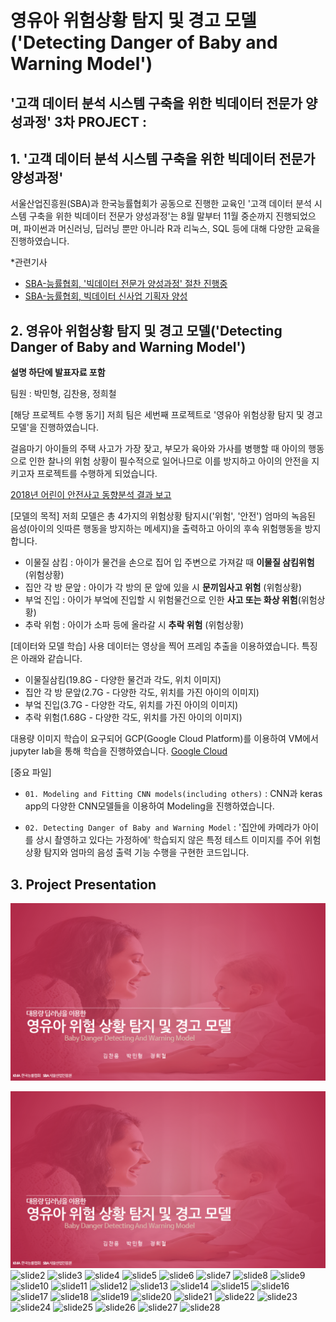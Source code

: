 # <br/> 영유아 위험상황 탐지 및 경고 모델('Detecting Danger of Baby and Warning Model')
## '고객 데이터 분석 시스템 구축을 위한 빅데이터 전문가 양성과정' 3차 PROJECT : 
  
## 1. '고객 데이터 분석 시스템 구축을 위한 빅데이터 전문가 양성과정'

서울산업진흥원(SBA)과 한국능률협회가 공동으로 진행한 교육인 '고객 데이터 분석 시스템 구축을 위한 빅데이터 전문가 양성과정'는 8월 말부터 11월 중순까지 진행되었으며, 파이썬과 머신러닝, 딥러닝 뿐만 아니라 R과 리눅스, SQL 등에 대해 다양한 교육을 진행하였습니다.

*관련기사
- [SBA-능률협회, '빅데이터 전문가 양성과정' 절찬 진행중](https://m.etnews.com/20191115000103?obj=Tzo4OiJzdGRDbGFzcyI6Mjp7czo3OiJyZWZlcmVyIjtOO3M6NzoiZm9yd2FyZCI7czoxMzoid2ViIHRvIG1vYmlsZSI7fQ%3D%3D)
- [SBA-능률협회, 빅데이터 신사업 기획자 양성](https://www.dailygrid.net/news/articleView.html?idxno=306146)

## 2. 영유아 위험상황 탐지 및 경고 모델('Detecting Danger of Baby and Warning Model')
**설명 하단에 발표자료 포함**

팀원 : 박민형, 김찬용, 정희철

[해당 프로젝트 수행 동기]
저희 팀은 세번째 프로젝트로 '영유아 위험상황 탐지 및 경고 모델'을 진행하였습니다.

걸음마기 아이들의 주택 사고가 가장 잦고, 부모가 육아와 가사를 병행할 때 아이의 행동으로 인한 찰나의 위험 상황이 필수적으로 일어나므로 이를 방지하고 아이의 안전을 지키고자 프로젝트를 수행하게 되었습니다.  

[2018년 어린이 안전사고 동향분석 결과 보고](https://www.kca.go.kr/home/board/download.do?menukey=4062&fno=10024005&bid=00000146&did=1002809259)

[모델의 목적]
저희 모델은 총 4가지의 위험상황 탐지시('위험', '안전') 엄마의 녹음된 음성(아이의 잇따른 행동을 방지하는 메세지)을 출력하고 아이의 후속 위험행동을 방지합니다.

- 이물질 삼킴 : 아이가 물건을 손으로 집어 입 주변으로 가져갈 때 **이물질 삼킴위험** (위험상황)
- 집안 각 방 문앞 : 아이가 각 방의 문 앞에 있을 시 **문끼임사고 위험** (위험상황)
- 부엌 진입 : 아이가 부엌에 진입할 시 위험물건으로 인한 **사고 또는 화상 위험**(위험상황)
- 추락 위험 : 아이가 소파 등에 올라갈 시 **추락 위험** (위험상황)

[데이터와 모델 학습]
사용 데이터는 영상을 찍어 프레임 추출을 이용하였습니다. 특징은 아래와 같습니다.

- 이물질삼킴(19.8G - 다양한 물건과 각도, 위치 이미지)
- 집안 각 방 문앞(2.7G - 다양한 각도, 위치를 가진 아이의 이미지)
- 부엌 진입(3.7G - 다양한 각도, 위치를 가진 아이의 이미지)
- 추락 위험(1.68G - 다양한 각도, 위치를 가진 아이의 이미지)


대용량 이미지 학습이 요구되어 GCP(Google Cloud Platform)를 이용하여 VM에서 jupyter lab을 통해 학습을 진행하였습니다. 
[Google Cloud](https://cloud.google.com/)


[중요 파일]
- `01. Modeling and Fitting CNN models(including others)` : CNN과 keras app의 다양한 CNN모델들을 이용하여 Modeling을 진행하였습니다.
  
- `02. Detecting Danger of Baby and Warning Model` : '집안에 카메라가 아이를 상시 촬영하고 있다는 가정하에' 학습되지 않은 특정 테스트 이미지를 주어 위험상황 탐지와 엄마의 음성 출력 기능 수행을 구현한 코드입니다.

## 3. Project Presentation

<img src = '/slides/slide1.PNG'>

  
![slide1](/slides/slide1.PNG)
![slide2](./images/slide2.png)
![slide3](./images/slide3.png)
![slide4](/images/slide4.png)
![slide5](/images/slide5.png)
![slide6](/images/slide6.png)
![slide7](/images/slide7.png)
![slide8](/images/slide8.png)
![slide9](/images/slide9.png)
![slide10](/images/slide10.png)
![slide11](/images/slide11.png)
![slide12](/images/slide12.png)
![slide13](/images/slide13.png)
![slide14](/images/slide14.png)
![slide15](/images/slide15.png)
![slide16](/images/slide16.png)
![slide17](/images/slide17.png)
![slide18](/images/slide18.png)
![slide19](/images/slide19.png)
![slide20](/images/slide20.png)
![slide21](/images/slide21.png)
![slide22](/images/slide22.png)
![slide23](/images/slide23.png)
![slide24](/images/slide24.png)
![slide25](/images/slide25.png)
![slide26](/images/slide26.png)
![slide27](/images/slide27.png)
![slide28](/images/slide28.png)
